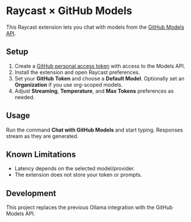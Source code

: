 # Raycast × GitHub Models

This Raycast extension lets you chat with models from the [GitHub Models API](https://models.github.ai).

## Setup

1. Create a [GitHub personal access token](https://docs.github.com/en/authentication) with access to the Models API.
2. Install the extension and open Raycast preferences.
3. Set your **GitHub Token** and choose a **Default Model**. Optionally set an **Organization** if you use org-scoped models.
4. Adjust **Streaming**, **Temperature**, and **Max Tokens** preferences as needed.

## Usage

Run the command **Chat with GitHub Models** and start typing. Responses stream as they are generated.

## Known Limitations

- Latency depends on the selected model/provider.
- The extension does not store your token or prompts.

## Development

This project replaces the previous Ollama integration with the GitHub Models API.

